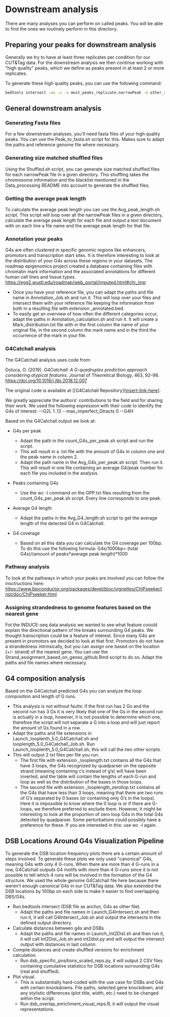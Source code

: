 # Downstream analysis
There are many analyses you can perform on called peaks. You will be able to find the ones we routinely perform in this directory. 

## Preparing your peaks for downstream analysis
Generally we try to have at least three replicates per condition for our CUT&Tag data. For the downstream analysis we then continue working with "high quality" peaks, which we define as peaks present in at least 2 or more replicates. 

To generate these high quality peaks, you can use the following command:
```bash
bedtools intersect -wa -u -a most_peaks_replicate.narrowPeak -b other_replicate_1.narrowPeak other_replicate_n.narrowPeak >output.narrowPeak
```

## General downstream analysis
### Generating Fasta files
For a few downstream analyses, you'll need fasta files of your high quality peaks. You can use the Peak_to_fasta.sh script for this. Makes sure to adapt the paths and reference genome file where necessary. 

### Generating size matched shuffled files
Using the Shuffled.sh script, you can generate size matched shuffled files for each narrowPeak file in a given directory. This shuffling takes the chromosome information and the blacklist mentioned in the Data_processing README into account to generate the shuffled files. 

### Getting the average peak length
To calculate the average peak length you can use the Avg_peak_length.sh script. This script will loop over all the narrowPeak files in a given directory, calculate the average peak length for each file and output a text document with on each line a file name and the average peak length for that file. 

### Annotation your peaks 
G4s are often clustered in specific genomic regions like enhancers, promotors and transcription start sites. It is therefore interesting to look at the distribution of your G4s across these regions in your datasets. The roadmap epigenomics project created a database containing files with chromatin mark information and the associated annotations for different human cell lines and tissue types. https://egg2.wustl.edu/roadmap/web_portal/imputed.html#chr_imp
* Once you have your reference file, you can adapt the paths and file name in Annotation_Job.sh and run it. This will loop over your files and intersect them with your reference file keeping the information from both in a resulting file with extension _annotated.bed.
* To easily get an overview of how often the different categories occur, adapt the paths in Annotation_calculation.sh and run it. It will create a Mark_distribution.txt file with in the first column the name of your original file, in the second column the mark name and in the third the occurrence of the mark in your file.

### G4Catchall analysis
The G4Catchall analysis uses code from:

Doluca, O. (2019). *G4Catchall: A G-quadruplex prediction approach considering atypical features*. Journal of Theoretical Biology, 463, 92–98. https://doi.org/10.1016/j.jtbi.2018.12.007

The original code is available at [[G4Catchall Repository]([insert-link-here](https://github.com/odoluca/G4Catchall)].

We greatly appreciate the authors' contributions to the field and for sharing their work.
We used the following expression with their code to identify the G4s of interest: -–G2L 1..12 --max_imperfect_Gtracts 0 --G4H

Based on the G4Catchall output we look at: 
* G4s per peak
  * Adapt the path in the count_G4s_per_peak.sh script and run the script.
  * This will result in a .txt file with the amount of G4s in column one and the peak name in column 2.
  * Adapt the path name in the Avg_G4s_per_peak.sh script. Then run it. This will result in one file containing an average G4/peak number for each file you included in the analysis. 

* Peaks containing G4s
  * Use the wc -l command on the GPP.txt files resulting from the count_G4s_per_peak.sh script. Every line corresponds to one peak. 

* Average G4 length
  * Adapt the paths in the Avg_G4_length.sh script to get the average length of the detected G4 in G4Catchall.

* G4 coverage
  * Based on all this data you can calculate the G4 coverage per 100bp. To do this use the following formula: G4s/1000bp=  (total G4s)/(amount of peaks*average peak length)*1000

### Pathway analysis
To look at the pathways in which your peaks are involved you can follow the insctructions here: https://www.bioconductor.org/packages/devel/bioc/vignettes/ChIPseeker/inst/doc/ChIPseeker.html

### Assigning strandedness to genome features based on the nearest gene
Fot the INDUCE-seq data analysis we wanted to see what feature coould explain the directional pattern of the breaks surrounding G4 peaks. We thought transcription could be a feature of interest. Since many G4s are present in promotors we decided to look at that first. Promotors do not have a strandedness intrinsically, but you can assign one based on the location (+/- strand) of the nearest gene. You can use the Strand_assignment_based_on_genes_github.Rmd script to do so. Adapt the paths and file names where necessary. 

## G4 composition analysis
Based on the G4Catchall predicted G4s you can analyze the loop composition and length of G runs. 
* This analysis is not without faults: if the first run has 2 Gs and the second run has 3 Gs it is very likely that one of the Gs in the second run is actually in a loop, however, it is not possible to determine which one, therefore the script will not separate a G into a loop and will just report the amount of Gs found in a row.
* Adapt the paths and file extensions in Launch_looplenth_5.0_G4Catchall.sh and looplength_5.0_G4Catchall_Job.sh. Run Launch_looplenth_5.0_G4Catchall.sh, this will call the two other scripts.
* This will output 2 txt files per file you run.
  * The first file with extension _looplength.txt contains all the G4s that have 3 loops, the G4s recognized by quadparser on the opposite strand (meaning containing c’s instead of g’s) will have been inverted, and the table will contain the lengths of each G-run and loop as well as the distribution of the bases in those loops.
  * The second file with extension _looplength_zerollop.txt contains all the G4s that have less than 3 loops, meaning that there are two runs of G’s separated by 0 bases (or containing only G’s in the loops). Here it is impossible to know where the 0 loop is or if there are G-loops, we therefore preferred to exclude them. However, it might be interesting to look at the proportion of zero loop G4s in the total G4s detected by quadparser. Some perturbations could possibly have a preference for these. If you are interested in this: use wc -l again. 

## DSB Locations Around G4s Visualization Pipeline
To generate the DSB location frequency plots there are a certain amount of steps involved. To generate these plots we only used "canonical" G4s, meaning G4s with only 4 G-runs. When there are more than 4 G-runs in a row, G4Catchall outputs G4 motifs with more than 4 G-runs since it is not possible to tell which 4 runs will be involved in the formation of the G4 structure. We used the whole genome G4Catchall file here because there weren't enough canonical G4s in our CUT&Tag data. We also extended the DSB locations by 100bp on each side to make it easier to find overlapping DBS/G4s. 

* Run bedtools intersect (DSB file as anchor, G4s as other file).
  * Adapt the paths and file names in Launch_G4Intersect.sh and then run it, it will call G4Intersect_Job.sh and output the intersects in the defined output directory.
* Calculate distances between g4s and DSBs
  * Adapt the paths and file names in Launch_Int2Dist.sh and then run it, it will call Int2Dist_Job.sh and int2dist.py and will output the intersect output with distances in last column.
* Compile distances and create shuffled versions for enrichment calculation. 
  * Run dsb_specific_positions_scaled_reps.py, it will output 2 CSV files containing cumulative statistics for DSB locations surrounding G4s (real and shuffled).
* Plot visual.
  * This is substantially hard-coded with the use case for DSBs and G4s with certain knockdowns.	File paths, selected gene knockdown, and any stylistic differences (plot title, width, etc.) need to be changed within the script.
  * Run dsb_overlap_enrichment_visual_reps.R, it will output the visual representations. 
 










